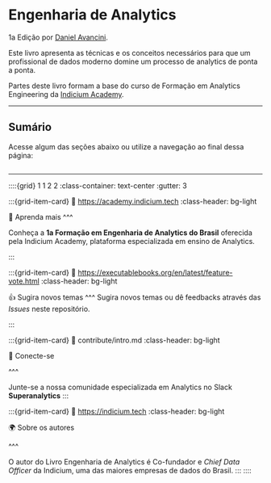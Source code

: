 # Engenharia de Analytics
1a Edição por [Daniel Avancini](https://www.linkedin.com/in/daniel-avancini-bb8bb629/).


Este livro apresenta as técnicas e os conceitos necessários para que um profissional de dados moderno domine um processo de analytics de ponta a ponta. 

Partes deste livro formam a base do curso de Formação em Analytics Engineering da [Indicium Academy](https://indicium.tech/).

--- 
## Sumário

Acesse algum das seções abaixo ou utilize a navegação ao final dessa página:

```{tableofcontents}
```
---

::::{grid} 1 1 2 2
:class-container: text-center
:gutter: 3

:::{grid-item-card}
:link: https://academy.indicium.tech
:class-header: bg-light

💬 Aprenda mais
^^^

Conheça a **1a Formação em Engenharia de Analytics do Brasil** oferecida pela Indicium Academy, plataforma especializada em ensino de Analytics.

:::

:::{grid-item-card}
:link: https://executablebooks.org/en/latest/feature-vote.html
:class-header: bg-light

👍 Sugira novos temas
^^^
Sugira novos temas ou dê feedbacks através das *Issues* neste repositório.

:::

:::{grid-item-card}
:link: contribute/intro.md
:class-header: bg-light

🙌 Conecte-se

^^^

Junte-se a nossa comunidade especializada em Analytics no Slack **Superanalytics**
:::

:::{grid-item-card}
:link: https://indicium.tech
:class-header: bg-light

🌍 Sobre os autores

^^^

O autor do Livro Engenharia de Analytics é Co-fundador e *Chief Data Officer* da Indicium, uma das maiores empresas de dados do Brasil.
:::
::::
